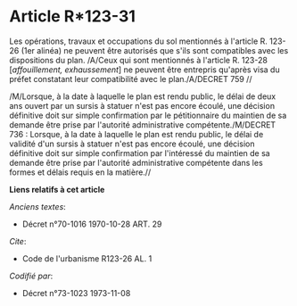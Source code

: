 # Article R*123-31

Les opérations, travaux et occupations du sol mentionnés à l'article R. 123-26 (1er alinéa) ne peuvent être autorisés que
s'ils sont compatibles avec les dispositions du plan. /A/Ceux qui sont mentionnés à l'article R. 123-28 [*affouillement,
exhaussement*] ne peuvent être entrepris qu'après visa du préfet constatant leur compatibilité avec le plan./A/DECRET 759 //

/M/Lorsque, à la date à laquelle le plan est rendu public, le délai de deux ans ouvert par un sursis à statuer n'est pas
encore écoulé, une décision définitive doit sur simple confirmation par le pétitionnaire du maintien de sa demande être prise
par l'autorité administrative compétente./M/DECRET 736 : Lorsque, à la date à laquelle le plan est rendu public, le délai de
validité d'un sursis à statuer n'est pas encore écoulé, une décision définitive doit sur simple confirmation par l'intéressé
du maintien de sa demande être prise par l'autorité administrative compétente dans les formes et délais requis en la
matière.//

**Liens relatifs à cet article**

_Anciens textes_:

  - Décret n°70-1016 1970-10-28 ART. 29

_Cite_:

  - Code de l'urbanisme R123-26 AL. 1

_Codifié par_:

  - Décret n°73-1023 1973-11-08

